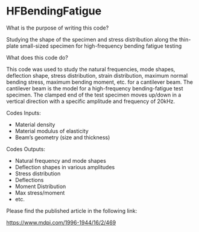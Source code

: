 # HFBendingFatigue

What is the purpose of writing this code?

Studying the shape of the specimen and stress distribution along the thin-plate small-sized specimen for high-frequency bending fatigue testing

What does this code do?

This code was used to study the natural frequencies, mode shapes, deflection shape, stress distribution, strain distribution, maximum normal bending stress, maximum bending moment, etc. for a cantilever beam. The cantilever beam is the model for a high-frequency bending-fatigue test specimen. The clamped end of the test specimen moves up/down in a vertical direction with a specific amplitude and frequency of 20kHz.

Codes Inputs:
- Material density
- Material modulus of elasticity
- Beam’s geometry (size and thickness)

Codes Outputs:
- Natural frequency and mode shapes
- Deflection shapes in various amplitudes
- Stress distribution
- Deflections
- Moment Distribution
- Max stress/moment
- etc.

Please find the published article in the following link:

https://www.mdpi.com/1996-1944/16/2/469
